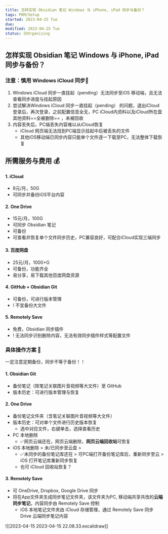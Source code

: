 ```yaml
---
title: 怎样实现 Obsidian 笔记 Windows 与 iPhone, iPad 同步与备份？
tags: PKM/Setup
started: 2023-04-25 Tue
due: 
modified: 2023-04-25 Tue
status: 🟡Organizing
---
```

## 怎样实现 Obsidian 笔记 Windows 与 iPhone, iPad 同步与备份？
### 注意：慎用 Windows iCloud 同步🚫
1. Windows iCloud 同步一直挂起（pending）无法同步至iOS 移动端，且无法查看同步进度与挂起原因
2. 尝试解决Windows iCloud 同步一直挂起（pending） 的问题，退出iCloud 登录后，再次登录，之前配置信息全无，PC iCloud内资料以及iCloud所在盘其他资料==全被删除== ，未被回收
3. 内容丢失后，PC端丢失内容难以从iCloud恢复
	- iCloud 网页端无法找到PC端显示挂起中后被丢失的文件
	- 其他iOS移动端已同步内容只能单个文件逐一下载至PC，无法整体下载恢复
## 所需服务与费用 💰
#### 1. iCloud
- 8元/月，50G
- 可同步并备份iOS平台内容
#### 2. One Drive
- 15元/月，100G
- 可同步 Obsidian 笔记
- 可备份
- 可查看并恢复单个文件同步历史，PC兼容良好，可配合iCloud实现三端同步
#### 3. 百度网盘
- 25元/月，1000+G
- 可备份，功能齐全
- 易分享，易下载其他百度网盘资源
#### 4. GitHub + Obsidian Git
- 可备份，可进行版本管理
- ! 不宜备份大文件
#### 5. Remotely Save
- 免费，Obsidian 同步插件
- ! 无法同步识别删除内容，无法有效同步插件样式等配置文件

### 具体操作方案 🚀
一定注意定期备份，同步不等于备份！！
#### 1. Obsidian Git
- 备份笔记（除笔记关联图片音视频等大文件）至 GitHub
- 版本历史：可进行版本管理与恢复
#### 2. One Drive 
- 备份笔记文件夹（含笔记关联图片音视频等大文件）
- 版本历史：可对单个文件进行历史版本恢复
	- 选中对应文件，右键单击，选择查看历史
- PC 本地删除
	- ✅网页云端还在，网页云端删除，**网页云端回收站**可恢复
- iOS 本地删除 > 未/已同步至云盘 > 
	- ✅未同步的备份笔记库还在 > 可PC端打开备份笔记库后，重新同步至云 > iOS 打开笔记库重新同步恢复  
	- 也可 iCloud 回收站恢复？ 
#### 3. Remotely Save
- 可 OneDrive, Dropbox, Google Drive 同步
- 将在App文件夹生成同步笔记文件夹，该文件夹为PC, 移动端共享共改的**云端同步笔记**，内容同步由 Remotely Save 控制
	- iOS 本地笔记文件夹由 iCloud 存储管理，通过 Remotely Save 同步 Drive 云端同步笔记内容

![[2023-04-15 2023-04-15 22.08.33.excalidraw]]